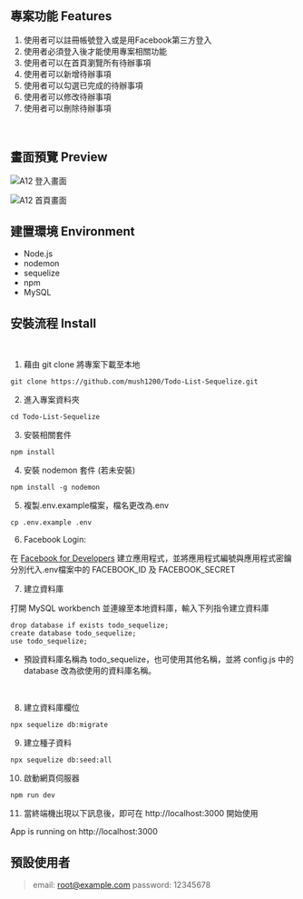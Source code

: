 ## 專案功能 Features

1. 使用者可以註冊帳號登入或是用Facebook第三方登入
2. 使用者必須登入後才能使用專案相關功能
5.  使用者可以在首頁瀏覽所有待辦事項
6.  使用者可以新增待辦事項
7.  使用者可以勾選已完成的待辦事項
8.  使用者可以修改待辦事項
9.  使用者可以刪除待辦事項

<br>

## 畫面預覽 Preview
![A12 登入畫面](https://i.imgur.com/Kq0lI3m.png)

![A12 首頁畫面](https://i.imgur.com/LXDZ090.png)

## 建置環境 Environment


* Node.js
* nodemon
* sequelize
* npm
* MySQL

## 安裝流程 Install

<br>

1. 藉由 git clone 將專案下載至本地
```
git clone https://github.com/mush1200/Todo-List-Sequelize.git
```
2. 進入專案資料夾
```
cd Todo-List-Sequelize
```
3. 安裝相關套件
```
npm install
```
4. 安裝 nodemon 套件 (若未安裝)
```
npm install -g nodemon
```
5. 複製.env.example檔案，檔名更改為.env
```
cp .env.example .env
```
6. Facebook Login: 

在 [Facebook for Developers](https://developers.facebook.com/) 建立應用程式，並將應用程式編號與應用程式密鑰分別代入.env檔案中的 FACEBOOK_ID 及 FACEBOOK_SECRET

7. 建立資料庫

打開 MySQL workbench 並連線至本地資料庫，輸入下列指令建立資料庫 

```
drop database if exists todo_sequelize;
create database todo_sequelize;
use todo_sequelize;
```
* 預設資料庫名稱為 todo_sequelize，也可使用其他名稱，並將 config.js 中的 database 改為欲使用的資料庫名稱。

<br>

8. 建立資料庫欄位
```
npx sequelize db:migrate
```

9. 建立種子資料
```
npx sequelize db:seed:all
```

10. 啟動網頁伺服器
```
npm run dev
```
11. 當終端機出現以下訊息後，即可在 http://localhost:3000 開始使用

App is running on http://localhost:3000

## 預設使用者

>email: root@example.com
>password: 12345678